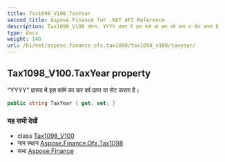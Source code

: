 ```yaml
---
title: Tax1098_V100.TaxYear
second_title: Aspose.Finance for .NET API Reference
description: Tax1098_V100 संपत्त. YYYY प्ररूप में इस फर्म क कर वर्ष प्रप्त य सेट करत है
type: docs
weight: 140
url: /hi/net/aspose.finance.ofx.tax1098/tax1098_v100/taxyear/
---
```

## Tax1098_V100.TaxYear property

"YYYY" प्रारूप में इस फॉर्म का कर वर्ष प्राप्त या सेट करता है।

```csharp
public string TaxYear { get; set; }
```

### यह सभी देखें

* class [Tax1098_V100](../)
* नाम स्थान [Aspose.Finance.Ofx.Tax1098](../../tax1098_v100/)
* सभा [Aspose.Finance](../../../)


